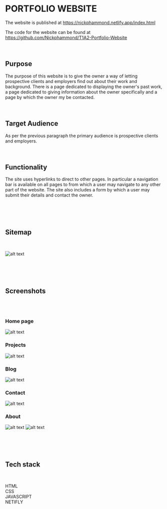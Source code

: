 # PORTFOLIO WEBSITE

The website is published at https://nickphammond.netlify.app/index.html

The code for the website can be found at https://github.com/Nickphammond/T1A2-Portfolio-Website
<br/>
<br/>
<br/>

## Purpose

The purpose of this website is to give the owner a way of letting prospective clients and employers find out about their work and background. There is a page dedicated to displaying the owner's past work, a page dedicated to giving information about the owner specifically and a page by which the owner my be contacted.
<br/>
<br/>
<br/>

## Target Audience

As per the previous paragraph the primary audience is prospective clients and employers.
<br/>
<br/>
<br/>

## Functionality

The site uses hyperlinks to direct to other pages. In particular a navigation bar is available on all pages to from which a user may navigate to any other part of the website. 
The site also includes a form by which a user may submit their details and contact the owner.
<br/>
<br/>
<br/>
<br/>
<br/>

## Sitemap
<br/>

![alt text](images/sitemap.png)
<br/>
<br/>
<br/>
<br/>
<br/>

## Screenshots
<br/>
<br/>


### Home page
![alt text](images/screen-shot-home.png)
<br/>

### Projects
![alt text](images/screen-shot-projects.png)
<br/>

### Blog
![alt text](images/screen-shot-blog.png)
<br/>

### Contact
![alt text](images/screen-shot-contact.png)
<br/>

### About
![alt text](images/screen-shot-about1.png)
![alt text](images/screen-shot-about2.png)
<br/>
<br/>
<br/>
<br/>
<br/>

## Tech stack
<br/>

HTML 
<br/>CSS 
<br/>JAVASCRIPT 
<br/>NETIFLY